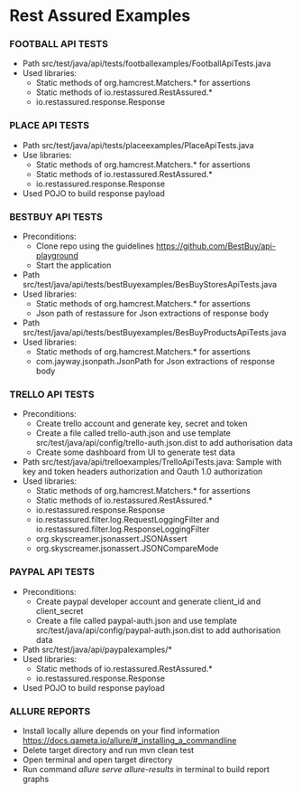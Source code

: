 # Rest Assured Examples

### FOOTBALL API TESTS
 - Path src/test/java/api/tests/footballexamples/FootballApiTests.java
 - Used libraries: 
   - Static methods of org.hamcrest.Matchers.* for assertions
   - Static methods of io.restassured.RestAssured.*
   - io.restassured.response.Response

### PLACE API TESTS
- Path  src/test/java/api/tests/placeexamples/PlaceApiTests.java
- Use libraries:
    - Static methods of org.hamcrest.Matchers.* for assertions
    - Static methods of io.restassured.RestAssured.*
    - io.restassured.response.Response
- Used POJO to build response payload

### BESTBUY API TESTS
- Preconditions:
   - Clone repo using the guidelines https://github.com/BestBuy/api-playground
   - Start the application
- Path src/test/java/api/tests/bestBuyexamples/BesBuyStoresApiTests.java
- Used libraries:
    - Static methods of org.hamcrest.Matchers.* for assertions
    - Json path of restassure for Json extractions of response body
- Path  src/test/java/api/tests/bestBuyexamples/BesBuyProductsApiTests.java
- Used libraries:
    - Static methods of org.hamcrest.Matchers.* for assertions
    - com.jayway.jsonpath.JsonPath for Json extractions of response body

### TRELLO API TESTS
- Preconditions: 
   - Create trello account and generate key, secret and token
   - Create a file called trello-auth.json and use template src/test/java/api/config/trello-auth.json.dist to add 
     authorisation data
   - Create some dashboard from UI to generate test data
- Path src/test/java/api/trelloexamples/TrelloApiTests.java:  Sample with key and token headers authorization
  and Oauth 1.0 authorization
- Used libraries:
    - Static methods of org.hamcrest.Matchers.* for assertions
    - Static methods of io.restassured.RestAssured.*
    - io.restassured.response.Response
    - io.restassured.filter.log.RequestLoggingFilter and io.restassured.filter.log.ResponseLoggingFilter
    - org.skyscreamer.jsonassert.JSONAssert
    - org.skyscreamer.jsonassert.JSONCompareMode


### PAYPAL API TESTS
- Preconditions:
    - Create paypal developer account and generate client_id and client_secret
    - Create a file called paypal-auth.json and use template src/test/java/api/config/paypal-auth.json.dist to add
      authorisation data
- Path src/test/java/api/paypalexamples/*
- Used libraries:
    - Static methods of io.restassured.RestAssured.*
    - io.restassured.response.Response
- Used POJO to build response payload

### ALLURE REPORTS
- Install locally allure depends on your find information https://docs.qameta.io/allure/#_installing_a_commandline
- Delete target directory and run mvn clean test
- Open terminal and open target directory 
- Run command *allure serve allure-results* in terminal to build report graphs 
